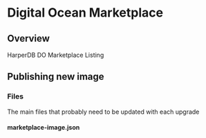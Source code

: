 # Digital Ocean Marketplace

## Overview

HarperDB DO Marketplace Listing

## Publishing new image

### Files

The main files that probably need to be updated with each upgrade

#### marketplace-image.json

